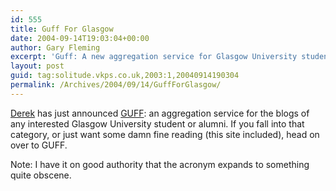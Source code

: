 ```yaml
---
id: 555
title: Guff For Glasgow
date: 2004-09-14T19:03:04+00:00
author: Gary Fleming
excerpt: 'Guff: A new aggregation service for Glasgow University students and alumni.'
layout: post
guid: tag:solitude.vkps.co.uk,2003:1,20040914190304
permalink: /Archives/2004/09/14/GuffForGlasgow/
---
```

[Derek](http://mrry.co.uk) has just announced [GUFF](http://mrry.co.uk/guff/): an aggregation service for the blogs of any interested Glasgow University student or alumni. If you fall into that category, or just want some damn fine reading (this site included), head on over to GUFF.

Note: I have it on good authority that the acronym expands to something quite obscene.